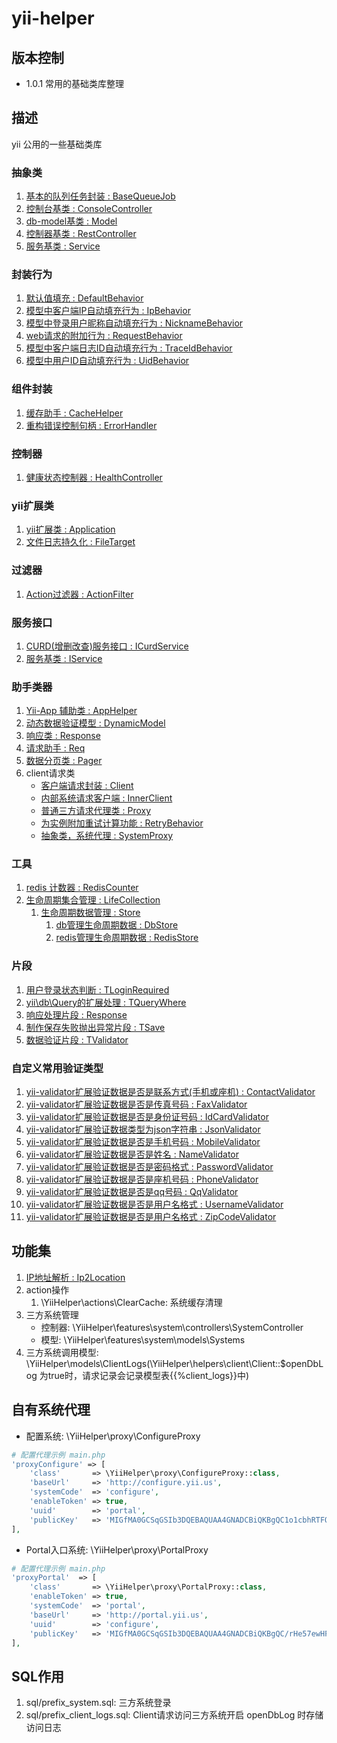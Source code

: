 # yii-helper
## 版本控制
- 1.0.1 常用的基础类库整理

## 描述
yii 公用的一些基础类库

### 抽象类
1. [基本的队列任务封装 : BaseQueueJob](doc/abstracts/BaseQueueJob.md)
1. [控制台基类 : ConsoleController](doc/abstracts/ConsoleController.md)
1. [db-model基类 : Model](doc/abstracts/Model.md)
1. [控制器基类 : RestController](doc/abstracts/RestController.md)
1. [服务基类 : Service](doc/abstracts/Service.md)


### 封装行为
1. [默认值填充 : DefaultBehavior](doc/behaviors/DefaultBehavior.md)
1. [模型中客户端IP自动填充行为 : IpBehavior](doc/behaviors/IpBehavior.md)
1. [模型中登录用户昵称自动填充行为 : NicknameBehavior](doc/behaviors/NicknameBehavior.md)
1. [web请求的附加行为 : RequestBehavior](doc/behaviors/RequestBehavior.md)
1. [模型中客户端日志ID自动填充行为 : TraceIdBehavior](doc/behaviors/TraceIdBehavior.md)
1. [模型中用户ID自动填充行为 : UidBehavior](doc/behaviors/UidBehavior.md)


### 组件封装
1. [缓存助手 : CacheHelper](doc/components/CacheHelper.md)
1. [重构错误控制句柄 : ErrorHandler](doc/components/ErrorHandler.md)


### 控制器
1. [健康状态控制器 : HealthController](doc/controllers/HealthController.md)


### yii扩展类
1. [yii扩展类 : Application](doc/extend/Application.md)
1. [文件日志持久化 : FileTarget](doc/extend/FileTarget.md)


### 过滤器
1. [Action过滤器 : ActionFilter](doc/filters/ActionFilter.md)


### 服务接口
1. [CURD(增删改查)服务接口 : ICurdService](doc/services/interfaces/ICurdService.md)
1. [服务基类 : IService](doc/services/interfaces/IService.md)


### 助手类器
1. [Yii-App 辅助类 : AppHelper](doc/helpers/AppHelper.md)
1. [动态数据验证模型 : DynamicModel](doc/helpers/DynamicModel.md)
1. [响应类 : Response](doc/helpers/Response.md)
1. [请求助手 : Req](doc/helpers/Req.md)
1. [数据分页类 : Pager](doc/helpers/Pager.md)
1. client请求类
    - [客户端请求封装 : Client](doc/helpers/client/Client.md)
    - [内部系统请求客户端 : InnerClient](doc/helpers/client/InnerClient.md)
    - [普通三方请求代理类 : Proxy](doc/helpers/client/Proxy.md)
    - [为实例附加重试计算功能 : RetryBehavior](doc/helpers/client/RetryBehavior.md)
    - [抽象类，系统代理 : SystemProxy](doc/helpers/client/SystemProxy.md)


### 工具
1. [redis 计数器 : RedisCounter](doc/tools/RedisCounter.md)
1. [生命周期集合管理 : LifeCollection](doc/tools/lifeCollection/LifeCollection.md)
    1. [生命周期数据管理 : Store](doc/tools/lifeCollection/Store.md)
        1. [db管理生命周期数据 : DbStore](doc/tools/lifeCollection/drivers/DbStore.md)
        1. [redis管理生命周期数据 : RedisStore](doc/tools/lifeCollection/drivers/RedisStore.md)


### 片段
1. [用户登录状态判断 : TLoginRequired](doc/traits/TLoginRequired.md)
1. [yii\db\Query的扩展处理 : TQueryWhere](doc/traits/TQueryWhere.md)
1. [响应处理片段 : Response](doc/traits/TResponse.md)
1. [制作保存失败抛出异常片段 : TSave](doc/traits/TSave.md)
1. [数据验证片段 : TValidator](doc/traits/TValidator.md)


### 自定义常用验证类型
1. [yii-validator扩展验证数据是否是联系方式(手机或座机) : ContactValidator](doc/validators/ContactValidator.md)
1. [yii-validator扩展验证数据是否是传真号码 : FaxValidator](doc/validators/FaxValidator.md)
1. [yii-validator扩展验证数据是否是身份证号码 : IdCardValidator](doc/validators/IdCardValidator.md)
1. [yii-validator扩展验证数据类型为json字符串 : JsonValidator](doc/validators/JsonValidator.md)
1. [yii-validator扩展验证数据是否是手机号码 : MobileValidator](doc/validators/MobileValidator.md)
1. [yii-validator扩展验证数据是否是姓名 : NameValidator](doc/validators/NameValidator.md)
1. [yii-validator扩展验证数据是否是密码格式 : PasswordValidator](doc/validators/PasswordValidator.md)
1. [yii-validator扩展验证数据是否是座机号码 : PhoneValidator](doc/validators/PhoneValidator.md)
1. [yii-validator扩展验证数据是否是qq号码 : QqValidator](doc/validators/QqValidator.md)
1. [yii-validator扩展验证数据是否是用户名格式 : UsernameValidator](doc/validators/UsernameValidator.md)
1. [yii-validator扩展验证数据是否是用户名格式 : ZipCodeValidator](doc/validators/ZipCodeValidator.md)

## 功能集
1. [IP地址解析 : Ip2Location](doc/Ip2Location.md)
1. action操作
    1. \YiiHelper\actions\ClearCache: 系统缓存清理
1. 三方系统管理
    - 控制器: \YiiHelper\features\system\controllers\SystemController
    - 模型: \YiiHelper\features\system\models\Systems
1. 三方系统调用模型: \YiiHelper\models\ClientLogs(\YiiHelper\helpers\client\Client::$openDbLog 为true时，请求记录会记录模型表{{%client_logs}}中)

## 自有系统代理
- 配置系统: \YiiHelper\proxy\ConfigureProxy
```php
# 配置代理示例 main.php
'proxyConfigure' => [
    'class'       => \YiiHelper\proxy\ConfigureProxy::class,
    'baseUrl'     => 'http://configure.yii.us',
    'systemCode'  => 'configure',
    'enableToken' => true,
    'uuid'        => 'portal',
    'publicKey'   => 'MIGfMA0GCSqGSIb3DQEBAQUAA4GNADCBiQKBgQC1o1cbhRTFQcQoIXynI6P04fXmxb9NCz6xJK+x37KWSPLQ0XrqY87m1PZC92XDXn/UsXRZpenatE8gEfwawOkC3uGuGcTkk4LFrp/+iodxYxGYDaFrtCaSYwEu0xv585aKr+e22EoJmqYVNS8vAlzNt+',
],
```
- Portal入口系统: \YiiHelper\proxy\PortalProxy
```php
# 配置代理示例 main.php
'proxyPortal'  => [
    'class'       => \YiiHelper\proxy\PortalProxy::class,
    'enableToken' => true,
    'systemCode'  => 'portal',
    'baseUrl'     => 'http://portal.yii.us',
    'uuid'        => 'configure',
    'publicKey'   => 'MIGfMA0GCSqGSIb3DQEBAQUAA4GNADCBiQKBgQC/rHe57ewHFpVX8lSwd9swNYBhQn5kIo7HMdOgjMEfsIj0FZTFDbyXwnlrLIsMPlARJ/D3v5c5b7fCREIiuVtl0DEG9h0Au5S/y09YURNxENqENPQP+',
],
```

## SQL作用
1. sql/prefix_system.sql: 三方系统登录
1. sql/prefix_client_logs.sql: Client请求访问三方系统开启 openDbLog 时存储访问日志
